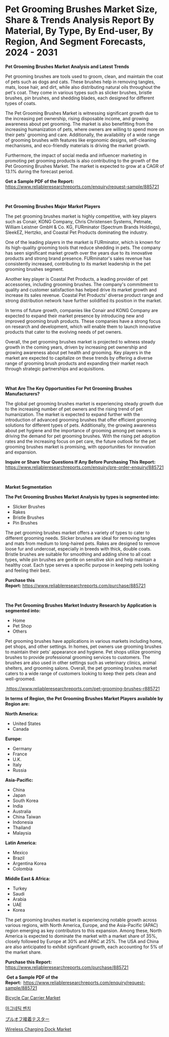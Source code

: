 <p><h1>Pet Grooming Brushes Market Size, Share & Trends Analysis Report By Material, By Type, By End-user, By Region, And Segment Forecasts, 2024 - 2031</h1></p><p><strong>Pet Grooming Brushes Market Analysis and Latest Trends</strong></p>
<p><p>Pet grooming brushes are tools used to groom, clean, and maintain the coat of pets such as dogs and cats. These brushes help in removing tangles, mats, loose hair, and dirt, while also distributing natural oils throughout the pet's coat. They come in various types such as slicker brushes, bristle brushes, pin brushes, and shedding blades, each designed for different types of coats.</p><p>The Pet Grooming Brushes Market is witnessing significant growth due to the increasing pet ownership, rising disposable income, and growing awareness about pet grooming. The market is also benefitting from the increasing humanization of pets, where owners are willing to spend more on their pets' grooming and care. Additionally, the availability of a wide range of grooming brushes with features like ergonomic designs, self-cleaning mechanisms, and eco-friendly materials is driving the market growth.</p><p>Furthermore, the impact of social media and influencer marketing in promoting pet grooming products is also contributing to the growth of the Pet Grooming Brushes Market. The market is expected to grow at a CAGR of 13.1% during the forecast period.</p></p>
<p><strong>Get a Sample PDF of the Report:&nbsp;</strong> <a href="https://www.reliableresearchreports.com/enquiry/request-sample/885721">https://www.reliableresearchreports.com/enquiry/request-sample/885721</a></p>
<p>&nbsp;</p>
<p><strong>Pet Grooming Brushes Major Market Players</strong></p>
<p><p>The pet grooming brushes market is highly competitive, with key players such as Conair, KONG Company, Chris Christensen Systems, Petmate, William Leistner GmbH & Co. KG, FURminator (Spectrum Brands Holdings), SleekEZ, Hertzko, and Coastal Pet Products dominating the industry.</p><p>One of the leading players in the market is FURminator, which is known for its high-quality grooming tools that reduce shedding in pets. The company has seen significant market growth over the years due to its innovative products and strong brand presence. FURminator's sales revenue has consistently increased, contributing to its market leadership in the pet grooming brushes segment.</p><p>Another key player is Coastal Pet Products, a leading provider of pet accessories, including grooming brushes. The company's commitment to quality and customer satisfaction has helped drive its market growth and increase its sales revenue. Coastal Pet Products' diverse product range and strong distribution network have further solidified its position in the market.</p><p>In terms of future growth, companies like Conair and KONG Company are expected to expand their market presence by introducing new and improved grooming brush products. These companies have a strong focus on research and development, which will enable them to launch innovative products that cater to the evolving needs of pet owners.</p><p>Overall, the pet grooming brushes market is projected to witness steady growth in the coming years, driven by increasing pet ownership and growing awareness about pet health and grooming. Key players in the market are expected to capitalize on these trends by offering a diverse range of grooming brush products and expanding their market reach through strategic partnerships and acquisitions.</p></p>
<p>&nbsp;</p>
<p><strong>What Are The Key Opportunities For Pet Grooming Brushes Manufacturers?</strong></p>
<p><p>The global pet grooming brushes market is experiencing steady growth due to the increasing number of pet owners and the rising trend of pet humanization. The market is expected to expand further with the introduction of advanced grooming brushes that offer efficient grooming solutions for different types of pets. Additionally, the growing awareness about pet hygiene and the importance of grooming among pet owners is driving the demand for pet grooming brushes. With the rising pet adoption rates and the increasing focus on pet care, the future outlook for the pet grooming brushes market is promising, with opportunities for innovation and expansion.</p></p>
<p><strong>Inquire or Share Your Questions If Any Before Purchasing This Report:</strong> <a href="https://www.reliableresearchreports.com/enquiry/pre-order-enquiry/885721">https://www.reliableresearchreports.com/enquiry/pre-order-enquiry/885721</a></p>
<p>&nbsp;</p>
<p><strong>Market Segmentation</strong></p>
<p><strong>The Pet Grooming Brushes Market Analysis by types is segmented into:</strong></p>
<p><ul><li>Slicker Brushes</li><li>Rakes</li><li>Bristle Brushes</li><li>Pin Brushes</li></ul></p>
<p><p>The pet grooming brushes market offers a variety of types to cater to different grooming needs. Slicker brushes are ideal for removing tangles and mats from medium to long-haired pets. Rakes are designed to remove loose fur and undercoat, especially in breeds with thick, double coats. Bristle brushes are suitable for smoothing and adding shine to all coat types, while pin brushes are gentle on sensitive skin and help maintain a healthy coat. Each type serves a specific purpose in keeping pets looking and feeling their best.</p></p>
<p><strong>Purchase this Report:&nbsp;</strong><a href="https://www.reliableresearchreports.com/purchase/885721">https://www.reliableresearchreports.com/purchase/885721</a></p>
<p>&nbsp;</p>
<p><strong>The Pet Grooming Brushes Market Industry Research by Application is segmented into:</strong></p>
<p><ul><li>Home</li><li>Pet Shop</li><li>Others</li></ul></p>
<p><p>Pet grooming brushes have applications in various markets including home, pet shops, and other settings. In homes, pet owners use grooming brushes to maintain their pets' appearance and hygiene. Pet shops utilize grooming brushes to provide professional grooming services to customers. The brushes are also used in other settings such as veterinary clinics, animal shelters, and grooming salons. Overall, the pet grooming brushes market caters to a wide range of customers looking to keep their pets clean and well-groomed.</p></p>
<p><a href="https://www.reliableresearchreports.com/pet-grooming-brushes-r885721">&nbsp;https://www.reliableresearchreports.com/pet-grooming-brushes-r885721</a></p>
<p><strong>In terms of Region, the Pet Grooming Brushes Market Players available by Region are:</strong></p>
<p>
    <p> <strong> North America: </strong>
        <ul>
            <li>United States</li>
            <li>Canada</li>
        </ul>
        </p> 
    <p> <strong> Europe: </strong>
        <ul>
            <li>Germany</li>
            <li>France</li>
            <li>U.K.</li>
            <li>Italy</li>
            <li>Russia</li>
        </ul>
        </p> 
    <p> <strong> Asia-Pacific: </strong>
        <ul>
            <li>China</li>
            <li>Japan</li>
            <li>South Korea</li>
            <li>India</li>
            <li>Australia</li>
            <li>China Taiwan</li>
            <li>Indonesia</li>
            <li>Thailand</li>
            <li>Malaysia</li>
        </ul>
        </p> 
    <p> <strong> Latin America: </strong>
        <ul>
            <li>Mexico</li>
            <li>Brazil</li>
            <li>Argentina Korea</li>
            <li>Colombia</li>
        </ul>
        </p> 
    <p> <strong> Middle East & Africa: </strong>
        <ul>
            <li>Turkey</li>
            <li>Saudi</li>
            <li>Arabia</li>
            <li>UAE</li>
            <li>Korea</li>
        </ul>
    </p>
    </p>
<p><p>The pet grooming brushes market is experiencing notable growth across various regions, with North America, Europe, and the Asia-Pacific (APAC) region emerging as key contributors to this expansion. Among these, North America is expected to dominate the market with a market share of 35%, closely followed by Europe at 30% and APAC at 25%. The USA and China are also anticipated to exhibit significant growth, each accounting for 5% of the market share.</p></p>
<p><strong>Purchase this Report: </strong><a href="https://www.reliableresearchreports.com/purchase/885721">https://www.reliableresearchreports.com/purchase/885721</a></p>
<p>&nbsp;<strong>Get a Sample PDF of the Report:&nbsp;&nbsp;</strong><a href="https://www.reliableresearchreports.com/enquiry/request-sample/885721">https://www.reliableresearchreports.com/enquiry/request-sample/885721</a></p>
<p><strong></strong></p>
<p><p><a href="https://github.com/joannesouthgate/Market-Research-Report-List-3/blob/main/bicycle-car-carrier-market.md">Bicycle Car Carrier Market</a></p><p><a href="https://github.com/crfsywufhm81415/Market-Research-Report-List-2/blob/main/3177899150701.md">마그네틱 벤치</a></p><p><a href="https://github.com/xnljig2898992/Market-Research-Report-List-2/blob/main/8039324142950.md">プルオフ接着テスター</a></p><p><a href="https://github.com/wwwkeltoum/Market-Research-Report-List-3/blob/main/wireless-charging-dock-market.md">Wireless Charging Dock Market</a></p></p>